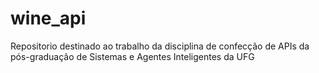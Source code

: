 # wine_api
Repositorio destinado ao trabalho da disciplina de confecção de APIs da pós-graduação de Sistemas e Agentes Inteligentes da UFG

